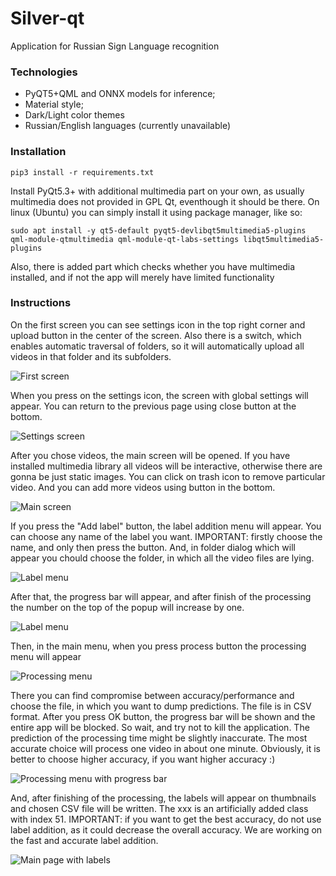 # Silver-qt
Application for Russian Sign Language recognition

### Technologies
+ PyQT5+QML and ONNX models for inference;
+ Material style;
+ Dark/Light color themes
+ Russian/English languages (currently unavailable)

### Installation
```
pip3 install -r requirements.txt
```
Install PyQt5.3+ with additional multimedia part on your own, as usually multimedia does not provided in GPL Qt, eventhough it should be there. On linux (Ubuntu) you can simply install it using package manager, like so:
```
sudo apt install -y qt5-default pyqt5-devlibqt5multimedia5-plugins qml-module-qtmultimedia qml-module-qt-labs-settings libqt5multimedia5-plugins
```
Also, there is added part which checks whether you have multimedia installed, and if not the app will merely have limited functionality
### Instructions
On the first screen you can see settings icon in the top right corner and upload button in the center of the screen. Also there is a switch, which enables automatic traversal of folders, so it will automatically upload all videos in that folder and its subfolders.

![First screen](docs/first.png)

When you press on the settings icon, the screen with global settings will appear. You can return to the previous page using close button at the bottom.

![Settings screen](docs/settings.png)

After you chose videos, the main screen will be opened. If you have installed multimedia library all videos will be interactive, otherwise there are gonna be just static images. You can click on trash icon to remove particular video. And you can add more videos using button in the bottom.

![Main screen](docs/main.png)

If you press the "Add label" button, the label addition menu will appear. You can choose any name of the label you want. IMPORTANT: firstly choose the name, and only then press the button. And, in folder dialog which will appear you chould choose the folder, in which all the video files are lying.

![Label menu](docs/modif1.png)

After that, the progress bar will appear, and after finish of the processing the number on the top of the popup will increase by one.

![Label menu](docs/modif2.png)

Then, in the main menu, when you press process button the processing menu will appear

![Processing menu](docs/processing.png)

There you can find compromise between accuracy/performance and choose the file, in which you want to dump predictions. The file is in CSV format. After you press OK button, the progress bar will be shown and the entire app will be blocked. So wait, and try not to kill the application. The prediction of the processing time might be slightly inaccurate. The most accurate choice will process one video in about one minute. Obviously, it is better to choose higher accuracy, if you want higher accuracy :)

![Processing menu with progress bar](docs/processing-in-progress.png)

And, after finishing of the processing, the labels will appear on thumbnails and chosen CSV file will be written. The xxx is an artificially added class with index 51. IMPORTANT: if you want to get the best accuracy, do not use label addition, as it could decrease the overall accuracy. We are working on the fast and accurate label addition.

![Main page with labels](docs/done.png)
